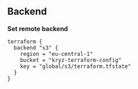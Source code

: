 ## Backend

**Set remote backend**

```hcl-terraform
terraform {
  backend "s3" {
    region = "eu-central-1"
    bucket = "kryz-terraform-config"
    key = "global/s3/terraform.tfstate"
  }
}
```
